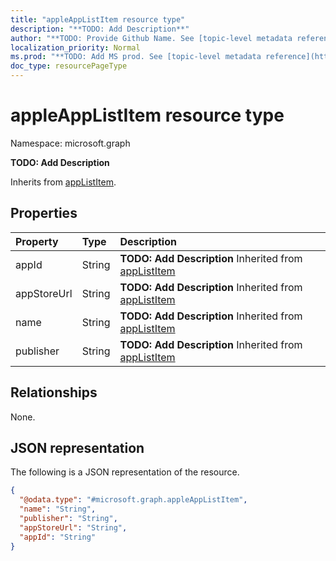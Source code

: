 ```yaml
---
title: "appleAppListItem resource type"
description: "**TODO: Add Description**"
author: "**TODO: Provide Github Name. See [topic-level metadata reference](https://msgo.azurewebsites.net/add/document/guidelines/metadata.html#topic-level-metadata)**"
localization_priority: Normal
ms.prod: "**TODO: Add MS prod. See [topic-level metadata reference](https://msgo.azurewebsites.net/add/document/guidelines/metadata.html#topic-level-metadata)**"
doc_type: resourcePageType
---
```


# appleAppListItem resource type


Namespace: microsoft.graph

**TODO: Add Description**


Inherits from [appListItem](../resources/applistitem.md).

## Properties
|Property|Type|Description|
|:---|:---|:---|
|appId|String|**TODO: Add Description** Inherited from [appListItem](../resources/applistitem.md)|
|appStoreUrl|String|**TODO: Add Description** Inherited from [appListItem](../resources/applistitem.md)|
|name|String|**TODO: Add Description** Inherited from [appListItem](../resources/applistitem.md)|
|publisher|String|**TODO: Add Description** Inherited from [appListItem](../resources/applistitem.md)|

## Relationships
None.

## JSON representation
The following is a JSON representation of the resource.
<!-- {
  "blockType": "resource",
  "@odata.type": "microsoft.graph.appleAppListItem"
}
-->
``` json
{
  "@odata.type": "#microsoft.graph.appleAppListItem",
  "name": "String",
  "publisher": "String",
  "appStoreUrl": "String",
  "appId": "String"
}
```

